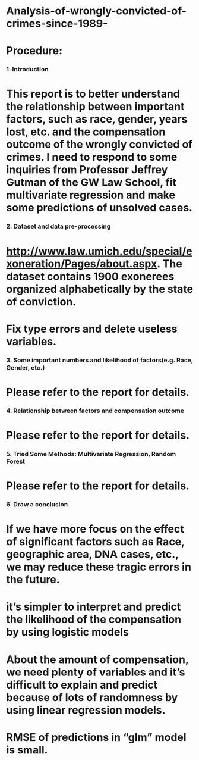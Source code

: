 # Analysis-of-wrongly-convicted-of-crimes-since-1989-
# Procedure:
### 1. Introduction 
# This report is to better understand the relationship between important factors, such as race, gender, years lost, etc. and the compensation outcome of the wrongly convicted of crimes. I need to respond to some inquiries from Professor Jeffrey Gutman of the GW Law School, fit multivariate regression and make some predictions of unsolved cases. 

### 2. Dataset and data pre-processing 
# http://www.law.umich.edu/special/exoneration/Pages/about.aspx. The dataset contains 1900 exonerees organized alphabetically by the state of conviction. 
# Fix type errors and delete useless variables.

### 3. Some important numbers and likelihood of factors(e.g. Race, Gender, etc.)
# Please refer to the report for details.

### 4. Relationship between factors and compensation outcome 
# Please refer to the report for details.

### 5. Tried Some Methods: Multivariate Regression, Random Forest
# Please refer to the report for details.

### 6. Draw a conclusion 
# If we have more focus on the effect of significant factors such as Race, geographic area, DNA cases, etc., we may reduce these tragic errors in the future.
# it’s simpler to interpret and predict the likelihood of the compensation by using logistic models
# About the amount of compensation, we need plenty of variables and it’s difficult to explain and predict because of lots of randomness by using linear regression models.
# RMSE of predictions in “glm” model is small.
